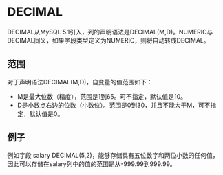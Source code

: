 # DECIMAL
DECIMAL从MySQL 5.1引入，列的声明语法是DECIMAL(M,D)。NUMERIC与DECIMAL同义，如果字段类型定义为NUMERIC，则将自动转成DECIMAL。

## 范围
对于声明语法DECIMAL(M,D)，自变量的值范围如下：
- M是最大位数（精度），范围是1到65。可不指定，默认值是10。
- D是小数点右边的位数（小数位）。范围是0到30，并且不能大于M，可不指定，默认值是0。

## 例子
例如字段 salary DECIMAL(5,2)，能够存储具有五位数字和两位小数的任何值，因此可以存储在salary列中的值的范围是从-999.99到999.99。